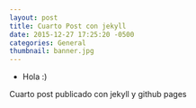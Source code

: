 ```yaml
---
layout: post
title: Cuarto Post con jekyll
date: 2015-12-27 17:25:20 -0500
categories: General
thumbnail: banner.jpg
---
```


* Hola :)

Cuarto post publicado con jekyll y github pages